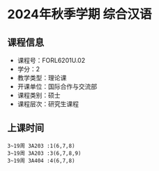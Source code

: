 # 2024年秋季学期 综合汉语 






## 课程信息

- 课程号：FORL6201U.02
- 学分：2
- 教学类型：理论课
- 开课单位：国际合作与交流部
- 课程类别：硕士
- 课程层次：研究生课程

## 上课时间

```
3~19周 3A203 :1(6,7,8)
3~19周 3A203 :3(6,7,8,9)
3~19周 3A404 :4(6,7,8)
```


